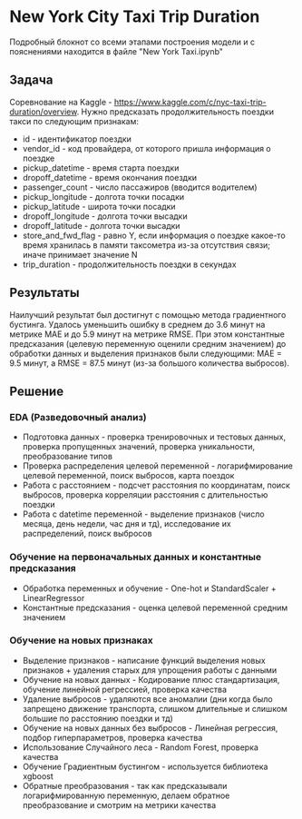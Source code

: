 # New York City Taxi Trip Duration
Подробный блокнот со всеми этапами построения модели и с пояснениями находится в файле "New York Taxi.ipynb"
## Задача
Соревнование на Kaggle - https://www.kaggle.com/c/nyc-taxi-trip-duration/overview. Нужно предсказать продолжительность поездки такси по следующим признакам: 
* id - идентификатор поездки
* vendor_id - код провайдера, от которого пришла информация о поездке
* pickup_datetime - время старта поездки
* dropoff_datetime - время окончания поездки
* passenger_count - число пассажиров (вводится водителем)
* pickup_longitude - долгота точки посадки
* pickup_latitude - широта точки посадки
* dropoff_longitude - долгота точки высадки
* dropoff_latitude - долгота точки высадки
* store_and_fwd_flag - равно Y, если информация о поездке какое-то время хранилась в памяти таксометра из-за отсутствия связи; иначе принимает значение N
* trip_duration - продолжительность поездки в секундах
## Результаты
Наилучший результат был достигнут с помощью метода градиентного бустинга. Удалось уменьшить ошибку в среднем до 3.6 минут на метрике MAE и до 5.9 минут на метрике RMSE. При этом константные предсказания (целевую переменную оценили средним значением) до обработки данных и выделения признаков были следующими: MAE = 9.5 минут, а RMSE = 87.5 минут (из-за большого количества выбросов).
## Решение
### EDA (Разведовочный анализ)
* Подготовка данных - проверка тренировочных и тестовых данных, проверка пропущенных значений, проверка уникальности, преобразование типов
* Проверка распределения целевой переменной - логарифмирование целевой переменной, поиск выбросов, карта поездок
* Работа с расстоянием - подсчет расстояния по координатам, поиск выбросов, проверка корреляции расстояния с длительностью поездки
* Работа с datetime переменной - выделение признаков (число месяца, день недели, час дня и тд), исследование их распределений, поиск выбросов
### Обучение на первоначальных данных и константные предсказания
* Обработка переменных и обучение - One-hot и StandardScaler + LinearRegressor
* Константные предсказания - оценка целевой переменной средним значением
### Обучение на новых признаках
* Выделение признаков - написание функций выделения новых признаков + удаления старых для упрощения работы с данными
* Обучение на новых данных - Кодирование плюс стандартизация, обучение линейной регрессией, проверка качества 
* Удаление выбросов - удаляются все аномалии (дни когда было запрещено движение транспорта, слишком длительные и слишком большие по расстоянию поездки и тд)
* Обучение на новых данных без выбросов - Линейная регрессия, подбор гиперпараметров, проверка качества
* Использование Случайного леса - Random Forest, проверка качества
* Обучение Градиентным бустингом - используется библиотека xgboost
* Обратные преобразования - так как предсказывали логарифмированную переменную, делаем обратное преобразование и смотрим на метрики качества


